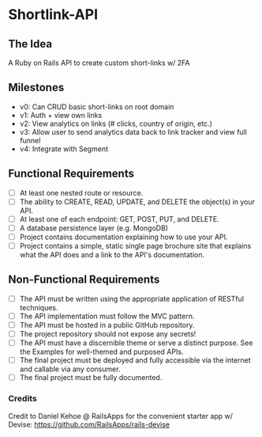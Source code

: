 # Shortlink-API

## The Idea
A Ruby on Rails API to create custom short-links w/ 2FA

## Milestones

- v0: Can CRUD basic short-links on root domain
- v1: Auth + view own links
- v2: View analytics on links (# clicks, country of origin, etc.)
- v3: Allow user to send analytics data back to link tracker and view full funnel
- v4: Integrate with Segment

## Functional Requirements

- [ ] At least one nested route or resource.
- [ ] The ability to CREATE, READ, UPDATE, and DELETE the object(s) in your API.
- [ ] At least one of each endpoint: GET, POST, PUT, and DELETE.
- [ ] A database persistence layer (e.g. MongoDB)
- [ ] Project contains documentation explaining how to use your API.
- [ ] Project contains a simple, static single page brochure site that explains what the API does and a link to the API's documentation.

## Non-Functional Requirements

- [ ] The API must be written using the appropriate application of RESTful techniques.
- [ ] The API implementation must follow the MVC pattern.
- [ ] The API must be hosted in a public GitHub repository.
- [ ] The project repository should not expose any secrets!
- [ ] The API must have a discernible theme or serve a distinct purpose. See the Examples for well-themed and purposed APIs.
- [ ] The final project must be deployed and fully accessible via the internet and callable via any consumer.
- [ ] The final project must be fully documented.

### Credits
Credit to Daniel Kehoe @ RailsApps for the convenient starter app w/ Devise: https://github.com/RailsApps/rails-devise
